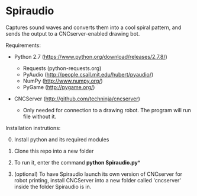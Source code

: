 # Spiraudio
Captures sound waves and converts them into a cool spiral pattern, and sends the output to a CNCserver-enabled drawing bot. 

Requirements:
 - Python 2.7 (https://www.python.org/download/releases/2.7.8/)
    - Requests (python-requests.org)
    - PyAudio (http://people.csail.mit.edu/hubert/pyaudio/)
    - NumPy (http://www.numpy.org/)
    - PyGame (http://pygame.org/)
  
 - CNCServer (http://github.com/techninja/cncserver)
    - Only needed for connection to a drawing robot. The program will run file without it.

Installation instrutions:

0) Install python and its required modules

1) Clone this repo into a new folder

2) To run it, enter the command **python Spiraudio.py***

3) (optional) To have Spiraudio launch its own version of CNCserver for robot printing, install CNCServer into a new folder called 'cncserver' inside the folder Spiraudio is in. 
